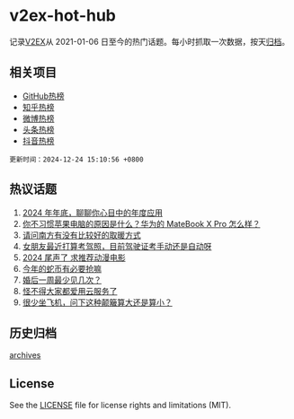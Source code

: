 # v2ex-hot-hub

 记录[V2EX](https://www.v2ex.com/)从 2021-01-06 日至今的热门话题。每小时抓取一次数据，按天[归档](archives)。
 
 ## 相关项目

- [GitHub热榜](https://github.com/lonnyzhang423/github-hot-hub)
- [知乎热榜](https://github.com/lonnyzhang423/zhihu-hot-hub)
- [微博热榜](https://github.com/lonnyzhang423/weibo-hot-hub)
- [头条热榜](https://github.com/lonnyzhang423/toutiao-hot-hub)
- [抖音热榜](https://github.com/lonnyzhang423/douyin-hot-hub)


 `更新时间：2024-12-24 15:10:56 +0800`

## 热议话题

1. [2024 年年底，聊聊你心目中的年度应用](https://www.v2ex.com/t/1099802)
1. [你不习惯苹果电脑的原因是什么？华为的 MateBook X Pro 怎么样？](https://www.v2ex.com/t/1099806)
1. [请问南方有没有比较好的取暖方式](https://www.v2ex.com/t/1099833)
1. [女朋友最近打算考驾照，目前驾驶证考手动还是自动呀](https://www.v2ex.com/t/1099832)
1. [2024 尾声了 求推荐动漫电影](https://www.v2ex.com/t/1099813)
1. [今年的蛇币有必要抢嘛](https://www.v2ex.com/t/1099804)
1. [婚后一周最少见几次？](https://www.v2ex.com/t/1099686)
1. [怪不得大家都爱用云服务了](https://www.v2ex.com/t/1099815)
1. [很少坐飞机，问下这种颠簸算大还是算小？](https://www.v2ex.com/t/1099785)

## 历史归档

[archives](archives)

## License

See the [LICENSE](LICENSE) file for license rights and limitations (MIT).
